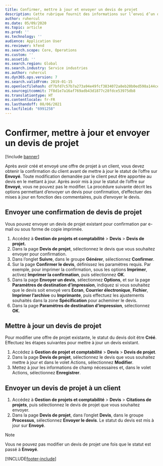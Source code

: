 ```yaml
---
title: Confirmer, mettre à jour et envoyer un devis de projet
description: Cette rubrique fournit des informations sur l’envoi d’un devis au client pour confirmation, la modification en fonction des commentaires, puis le renvoi du devis.
author: ruhercul
ms.date: 05/09/2020
ms.topic: article
ms.prod: ''
ms.technology: ''
audience: Application User
ms.reviewer: kfend
ms.search.scope: Core, Operations
ms.custom: ''
ms.assetid: ''
ms.search.region: Global
ms.search.industry: Service industries
ms.author: ruhercul
ms.dyn365.ops.version: 7
ms.search.validFrom: 2019-01-15
ms.openlocfilehash: df7bfd7c57b7a273a94e49fcf3834072a8eb20b0ed598a144cefaff41e28a431
ms.sourcegitcommit: 7f8d1e7a16af769adb43d1877c28fdce53975db8
ms.translationtype: HT
ms.contentlocale: fr-FR
ms.lasthandoff: 08/06/2021
ms.locfileid: "6991258"
---
```

# <a name="confirm-update-and-send-a-project-quotation"></a>Confirmer, mettre à jour et envoyer un devis de projet

[!include [banner](../includes/banner.md)]

Après avoir créé et envoyé une offre de projet à un client, vous devez obtenir la confirmation du client avant de mettre à jour le statut de l’offre sur **Envoyé**. Toute modification demandée par le client peut être apportée au devis en le mettant à jour. Après avoir mis à jour le statut de l’offre sur **Envoyé**, vous ne pouvez pas le modifier. La procédure suivante décrit les options permettant d’envoyer un devis pour confirmation, d’effectuer des mises à jour en fonction des commentaires, puis d’envoyer le devis.

## <a name="send-a-project-quotation-confirmation"></a>Envoyer une confirmation de devis de projet  

Vous pouvez envoyer un devis de projet existant pour confirmation par e-mail ou sous forme de copie imprimée. 

1. Accédez à **Gestion de projets et comptabilité** > **Devis** > **Devis de projet.** 
2. Dans la page **Devis de projet**, sélectionnez le devis que vous souhaitez envoyer pour confirmation. 
3. Dans l’onglet **Suivre**, dans le groupe **Générer**, sélectionnez **Confirmer**. 
4. Sur la page **Confirmer le devis**, définissez les paramètres requis. Par exemple, pour imprimer la confirmation, sous les options **Imprimer**, activez **Imprimer la confirmation**, puis sélectionnez **OK**.
5. Dans la page **Envoyer un devis**, sélectionnez **Options**, et sur la page **Paramètres de destination d’impression**, indiquez si vous souhaitez que le devis soit envoyé vers **Écran**, **Courrier électronique**, **Fichier**, **Imprimer l’archive** ou **Imprimante**, puis effectuez les ajustements souhaités dans la zone **Spécification** pour acheminer le devis.
6. Dans la page **Paramètres de destination d’impression**, sélectionnez **OK**.  

## <a name="update-a-project-quotation"></a>Mettre à jour un devis de projet

Pour modifier une offre de projet existante, le statut du devis doit être **Créé**. Effectuez les étapes suivantes pour mettre à jour un devis existant. 

1. Accédez à **Gestion de projet et comptabilité** > **Devis** > **Devis de projet**.
2. Dans la page **Devis de projet**, sélectionnez le devis que vous souhaitez mettre à jour et dans le volet Actions, sélectionnez **Modifier**.
3. Mettez à jour les informations de champ nécessaires et, dans le volet Actions, sélectionnez **Enregistrer**.  

## <a name="send-a-project-quotation-to-a-customer"></a>Envoyer un devis de projet à un client 

1. Accédez à **Gestion de projets et comptabilité** > **Devis** > **Citations de projets**, puis sélectionnez le devis de projet que vous souhaitez envoyer.
2. Dans la page **Devis de projet**, dans l’onglet **Devis**, dans le groupe **Processus**, sélectionnez **Envoyer le devis**. Le statut du devis est mis à jour sur **Envoyé**.

> [!NOTE]
> Vous ne pouvez pas modifier un devis de projet une fois que le statut est passé à **Envoyé**.


[!INCLUDE[footer-include](../includes/footer-banner.md)]